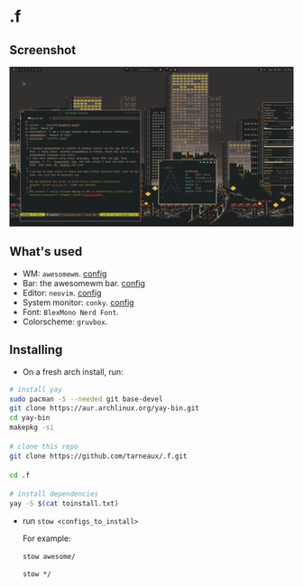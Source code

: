 # .f

## Screenshot
![screenshot](screen.png)

## What's used
- WM: `awesomewm`. [config](awesome/.config/awesome)
- Bar: the awesomewm bar. [config](awesome/.config/awesome)
- Editor: `neovim`. [config](neovim/.config/nvim)
- System monitor: `conky`. [config](awesome/.config/conky)
- Font: `BlexMono Nerd Font`.
- Colorscheme: `gruvbox`.


## Installing
- On a fresh arch install, run:
```bash
# install yay
sudo pacman -S --needed git base-devel
git clone https://aur.archlinux.org/yay-bin.git
cd yay-bin
makepkg -si

# clone this repo
git clone https://github.com/tarneaux/.f.git

cd .f

# install dependencies
yay -S $(cat toinstall.txt)
```
- run `stow <configs_to_install>`

  For example:

  `stow awesome/`

  `stow */`



